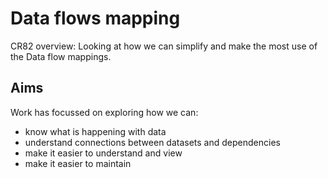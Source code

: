 # Data flows mapping
CR82 overview: Looking at how we can simplify and make the most use of the Data flow mappings.

## Aims
Work has focussed on exploring how we can:
- know what is happening with data
- understand connections between datasets and dependencies
- make it easier to understand and view
- make it easier to maintain